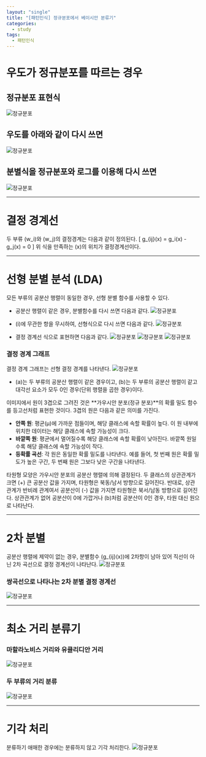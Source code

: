 ```yaml
---
layout: "single"
title: "[패턴인식] 정규분포에서 베이시안 분류기"
categories:
  - study
tags:
  - 패턴인식
---
```


# 우도가 정규분포를 따르는 경우

## 정규분포 표현식
<img src="/assets/images/bayesianRule (19).png" alt="정규분포">

## 우도를 아래와 같이 다시 쓰면
<img src="/assets/images/bayesianRule (20).png" alt="정규분포">

## 분별식을 정규분포와 로그를 이용해 다시 쓰면
<img src="/assets/images/bayesianRule (21).png" alt="정규분포">

---

# 결정 경계선
두 부류 \(w_i\)와 \(w_j\)의 결정경계는 다음과 같이 정의된다.
\[
g_{ij}(x) = g_i(x) - g_j(x) = 0
\]
위 식을 만족하는 \(x\)의 위치가 결정경계선이다.

---

# 선형 분별 분석 (LDA)
모든 부류의 공분산 행렬이 동일한 경우, 선형 분별 함수를 사용할 수 있다.

- 공분산 행렬이 같은 경우, 분별함수를 다시 쓰면 다음과 같다.
  <img src="/assets/images/bayesianRule (23).png" alt="정규분포">

- \(i\)에 무관한 항을 무시하여, 선형식으로 다시 쓰면 다음과 같다.
  <img src="/assets/images/bayesianRule (24).png" alt="정규분포">

- 결정 경계선 식으로 표현하면 다음과 같다.
  <img src="/assets/images/bayesianRule (25).png" alt="정규분포">
  <img src="/assets/images/bayesianRule (22).png" alt="정규분포">
  <img src="/assets/images/bayesianRule (26).png" alt="정규분포">

### 결정 경계 그래프
결정 경계 그래프는 선형 결정 경계를 나타낸다.
<img src="/assets/images/bayesianRule (27).png" alt="정규분포">
- (a)는 두 부류의 공분산 행렬이 같은 경우이고, (b)는 두 부류의 공분산 행렬이 같고 대각선 요소가 모두 0인 경우(단위 행렬을 곱한 경우)이다.

이미지에서 원이 3겹으로 그려진 것은 **가우시안 분포(정규 분포)**의 확률 밀도 함수를 등고선처럼 표현한 것이다. 3겹의 원은 다음과 같은 의미를 가진다.
- **안쪽 원**: 평균(μ)에 가까운 점들이며, 해당 클래스에 속할 확률이 높다. 이 원 내부에 위치한 데이터는 해당 클래스에 속할 가능성이 크다.
- **바깥쪽 원**: 평균에서 멀어질수록 해당 클래스에 속할 확률이 낮아진다. 바깥쪽 원일수록 해당 클래스에 속할 가능성이 작다.
- **등확률 곡선**: 각 원은 동일한 확률 밀도를 나타낸다. 예를 들어, 첫 번째 원은 확률 밀도가 높은 구간, 두 번째 원은 그보다 낮은 구간을 나타낸다.

타원형 모양은 가우시안 분포의 공분산 행렬에 의해 결정된다. 두 클래스의 상관관계가 크면 (+) 큰 공분산 값을 가지며, 타원형은 북동/남서 방향으로 길어진다. 반대로, 상관관계가 반비례 관계여서 공분산이 (-) 값을 가지면 타원형은 북서/남동 방향으로 길어진다. 상관관계가 없어 공분산이 0에 가깝거나 (b)처럼 공분산이 0인 경우, 타원 대신 원으로 나타난다.

---

# 2차 분별
공분산 행렬에 제약이 없는 경우, 분별함수 \(g_{ij}(x)\)에 2차항이 남아 있어 직선이 아닌 2차 곡선으로 결정 경계선이 나타난다.
<img src="/assets/images/bayesianRule (28).png" alt="정규분포">

### 쌍곡선으로 나타나는 2차 분별 결정 경계선
<img src="/assets/images/bayesianRule (29).png" alt="정규분포">

---

# 최소 거리 분류기

### 마할라노비스 거리와 유클리디안 거리
<img src="/assets/images/bayesianRule (30).png" alt="정규분포">

### 두 부류의 거리 분류
<img src="/assets/images/bayesianRule (31).png" alt="정규분포">

---

# 기각 처리
분류하기 애매한 경우에는 분류하지 않고 기각 처리한다.
<img src="/assets/images/bayesianRule (32).png" alt="정규분포">
